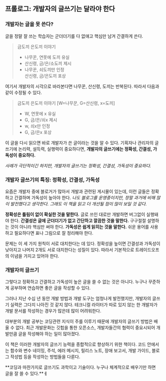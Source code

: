 ## 프롤로그: 개발자의 글쓰기는 달라야 한다

### 개발자는 글을 못 쓴다?

글을 정말 잘 쓰는 학습자는 군더더기를 다 없애고 핵심만 남겨 간결하게 쓴다.

> 금도끼 은도끼 이야기  
>
> - 나무꾼, 연못에 도끼 유실  
> - 산신령, 금/은/소도끼 제시  
> - 나무꾼, 쇠도끼만 인정  
> 산신령, 금/은도끼 포상

여기서 개발자의 시각으로 바라본다면 나무꾼, 산신령, 도끼는 반복된다. 따라서 다음과 같이 수정될 수 있다.

> 금도끼 은도끼 이야기 [W=나무꾼, G=산신령, x=도끼]  
>
> - W, 연못에 x 유실  
> - G, 금/은/쇠x 제시  
> - w, 쇠x만 인정
> - G, 금/은x 포상

이 글을 다시 읽으면 바로 개발자가 쓴 글이라는 것을 알 수 있다. 기획자나 관리자의 글쓰기에 논리력, 설득력, 실행력이 중요하다면, **개발자의 글쓰기에는 정확성, 간결성, 가독성이 중요하다.**

*사례가 극단적이긴 하지만, 개발자의 글쓰기는 정확성, 간결성, 가독성이 중요하다.*

### 개발자 글쓰기의 특징: 정확성, 간결성, 가독성

요즘은 개발자 중에 블로거가 많아서 개발과 관련된 게시물이 있는데, 이런 글들은 정확하고 간결하며 가독성이 높아야 한다. *나도 블로그를 운영중이지만, 정말 과거에 비해 많이 발전했다고 생각한다. 그래도 이 책을 읽고 더 개선될 점이 많이 보일 것 같다.*

**정확성은 틀림이 없이 확실한 것을 말한다.** 글로 쓰인 대로만 개발하면 버그없이 실행돼야 한다. **간결성은 글에 군더더기가 없고 간단하고 깔끔한 것을 말한다.** 구구절절 설명하는 것이 아니라 핵심만 써야 한다. **가독성은 쉽게 읽히는 것을 말한다.** 쉬운 용어를 사용하고 필요하다면 표나 그림으로 잘 정리해야 한다.

문제는 이 세 가지 원칙이 서로 대치한다는 데 있다. 정확성을 높이면 간결성과 가독성이 낮아지고 나머지 2개도 서로 대치한다는 성질이 있다. 따라서 기본적으로 트레이드오프의 이념을 가지고 있어야 한다.

### 개발자의 글쓰기

그렇다고 정확하고 간결하고 가독성이 높은 글을 쓸 수 없는 것은 아니다. 누구나 꾸준하게 공부하며 연습하면 좋은 글을 작성할 수 있다.

그러나 지난 수십 년 동안 개발 방법과 개발 도구는 엄청나게 발전했지만, 개발자의 글쓰기 실력은 그다지 나아진 것 같지 않다. 테크니컬 라이터가 따로 있지 않는 한 개발자가 개발 문서를 작성하는 경우가 많은데 많이 어려워한다.

대부분의 개발 공부는 코딩관련 지식이 주를 이루기 때문에 개발자의 글쓰기 방법은 배울 수 없다. 최근 개발문화는 깃헙을 통한 오픈소스, 개발자들간의 협력이 중요시되어 개발만큼 글을 작성해야 하는 일이 많아졌다.

이 책은 이러한 개발자의 글쓰기 능력을 종합적으로 향상하기 위한 책이다. 코드 안에서는 함수와 변수 네이밍, 주석, 에러 메시지, 릴리스 노트, 장애 보고서, 개발 가이드, 블로그 작성법 등을 작성하는 방법들을 다룬다.

**코딩과 마찬가지로 글쓰기도 과학이고 기술이다. 누구나 체계적으로 배우기만 하면 글을 잘 쓸 수 있다.**ㅔ
